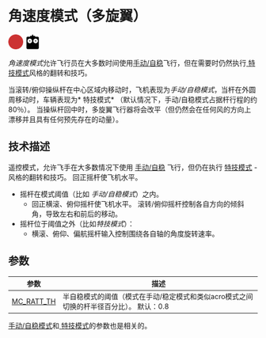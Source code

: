 # 角速度模式（多旋翼）

[<img src="../../assets/site/difficulty_hard.png" title="很难飞" width="30px" />](../getting_started/flight_modes.md#key_difficulty)&nbsp;[<img src="../../assets/site/remote_control.svg" title="需要手动或遥控控制" width="30px" />](../getting_started/flight_modes.md#key_manual)&nbsp;

*角速度模式*允许飞行员在大多数时间使用[手动/自稳](../flight_modes/manual_stabilized_mc.md)飞行，但在需要时仍然执行[ 特技模式](../flight_modes/acro_mc.md)风格的翻转和技巧。

当滚转/俯仰操纵杆在中心区域内移动时，飞机表现为*手动/自稳模式*，当杆在外圆周移动时，车辆表现为* 特技模式* （默认情况下，手动/自稳模式占据杆行程的约80％）。 当操纵杆回中时，多旋翼飞行器将会改平（但仍然会在任何风的方向上漂移并且具有任何预先存在的动量）。

<!-- Image missing: https://github.com/PX4/px4_user_guide/issues/189 -->

## 技术描述

遥控模式，允许飞手在大多数情况下使用 [手动/自稳](../flight_modes/manual_stabilized_mc.md) 飞行，但仍在执行 [特技模式](../flight_modes/acro_mc.md) - 风格的翻转和技巧。 回正摇杆使飞机水平。

* 摇杆在模式阈值（比如 *手动/自稳模式*）之内。 
  * 回正横滚、俯仰摇杆使飞机水平。 滚转/俯仰摇杆控制各自方向的倾斜角，导致左右和前后的移动。
* 摇杆位于阈值之外（比如*特技模式*）： 
  * 横滚、俯仰、偏航摇杆输入控制围绕各自轴的角度旋转速率。

## 参数

| 参数                                                                                            | 描述                                               |
| --------------------------------------------------------------------------------------------- | ------------------------------------------------ |
| <span id="MC_RATT_TH"></span>[MC_RATT_TH](../advanced_config/parameter_reference.md#MC_RATT_TH) | 半自稳模式的阈值（模式在手动/稳定模式和类似acro模式之间切换的杆半径百分比）。 默认：0.8 |

[手动/自稳模式](../flight_modes/manual_stabilized_mc.md)和[ 特技模式](../flight_modes/acro_mc.md)的参数也是相关的。